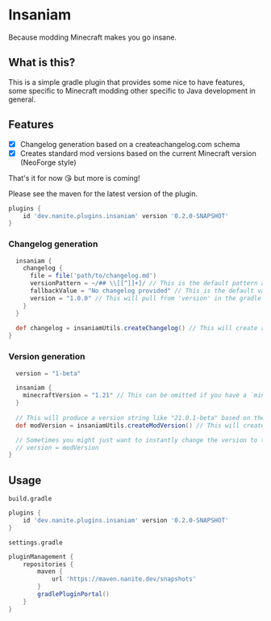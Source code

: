 # Insaniam

Because modding Minecraft makes you go insane.

## What is this?

This is a simple gradle plugin that provides some nice to have features, some specific to Minecraft modding other specific to Java development in general.

## Features

- [x] Changelog generation based on a createachangelog.com schema
- [x] Creates standard mod versions based on the current Minecraft version (NeoForge style) 

That's it for now 😘 but more is coming!

Please see the maven for the latest version of the plugin.

```groovy
plugins {
    id 'dev.nanite.plugins.insaniam' version '0.2.0-SNAPSHOT'
}
```

### Changelog generation

```groovy
  insaniam {
    changelog {
      file = file('path/to/changelog.md')
      versionPattern = ~/## \\[[^]]+]/ // This is the default pattern and can be omitted
      fallbackValue = "No changelog provided" // This is the default value and can be omitted
      version = "1.0.0" // This will pull from 'version' in the gradle project if omitted
    }
  }
  
  def changelog = insaniamUtils.createChangelog() // This will create a changelog string that can be used in a task
}
```

### Version generation

```groovy
  version = "1-beta"

  insaniam {
    minecraftVersion = "1.21" // This can be omitted if you have a `minecraft_version` in your gradle project
  }
  
  // This will produce a version string like "21.0.1-beta" based on the Minecraft version in the style of NeoForge versioning
  def modVersion = insaniamUtils.createModVersion() // This will create a mod version string that can be used in a task

  // Sometimes you might just want to instantly change the version to the new one
  // version = modVersion
}
```

## Usage

`build.gradle`
```groovy
plugins {
    id 'dev.nanite.plugins.insaniam' version '0.2.0-SNAPSHOT'
}
```

`settings.gradle`
```groovy
pluginManagement {
    repositories {
        maven {
            url 'https://maven.nanite.dev/snapshots'
        }
        gradlePluginPortal()
    }
}
```
